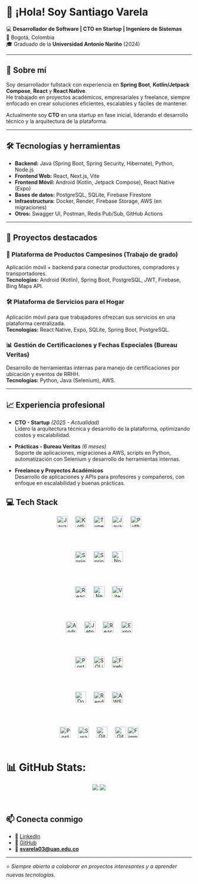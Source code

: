 # 👋 ¡Hola! Soy Santiago Varela

💻 **Desarrollador de Software | CTO en Startup | Ingeniero de Sistemas**  
📍 Bogotá, Colombia  
🎓 Graduado de la **Universidad Antonio Nariño** (2024)  

---

## 🚀 Sobre mí
Soy desarrollador fullstack con experiencia en **Spring Boot**, **Kotlin/Jetpack Compose**, **React** y **React Native**.  
He trabajado en proyectos académicos, empresariales y freelance, siempre enfocado en crear soluciones eficientes, escalables y fáciles de mantener.

Actualmente soy **CTO** en una startup en fase inicial, liderando el desarrollo técnico y la arquitectura de la plataforma.

---

## 🛠 Tecnologías y herramientas
- **Backend:** Java (Spring Boot, Spring Security, Hibernate), Python, Node.js  
- **Frontend Web:** React, Next.js, Vite  
- **Frontend Móvil:** Android (Kotlin, Jetpack Compose), React Native (Expo)  
- **Bases de datos:** PostgreSQL, SQLite, Firebase Firestore  
- **Infraestructura:** Docker, Render, Firebase Storage, AWS (en migraciones)  
- **Otros:** Swagger UI, Postman, Redis Pub/Sub, GitHub Actions

---

## 📌 Proyectos destacados
### 📱 Plataforma de Productos Campesinos (Trabajo de grado)
Aplicación móvil + backend para conectar productores, compradores y transportadores.  
**Tecnologías:** Android (Kotlin), Spring Boot, PostgreSQL, JWT, Firebase, Bing Maps API.

### 🛠 Plataforma de Servicios para el Hogar
Aplicación móvil para que trabajadores ofrezcan sus servicios en una plataforma centralizada.  
**Tecnologías:** React Native, Expo, SQLite, Spring Boot, PostgreSQL.

### 📊 Gestión de Certificaciones y Fechas Especiales (Bureau Veritas)
Desarrollo de herramientas internas para manejo de certificaciones por ubicación y eventos de RRHH.  
**Tecnologías:** Python, Java (Selenium), AWS.

---

## 📈 Experiencia profesional
- **CTO - Startup** *(2025 - Actualidad)*  
  Lidero la arquitectura técnica y desarrollo de la plataforma, optimizando costos y escalabilidad.
  
- **Prácticas - Bureau Veritas** *(6 meses)*  
  Soporte de aplicaciones, migraciones a AWS, scripts en Python, automatización con Selenium y desarrollo de herramientas internas.

- **Freelance y Proyectos Académicos**  
  Desarrollo de aplicaciones y APIs para profesores y compañeros, con enfoque en escalabilidad y buenas prácticas.

## 💻 Tech Stack

<div align="center">
  <!-- Lenguajes -->
  <img src="https://img.shields.io/badge/Java-007396?logo=openjdk&logoColor=white&style=for-the-badge" height="30" alt="Java logo" />
  <img width="12" />
  <img src="https://img.shields.io/badge/Kotlin-7F52FF?logo=kotlin&logoColor=white&style=for-the-badge" height="30" alt="Kotlin logo" />
  <img width="12" />
  <img src="https://img.shields.io/badge/TypeScript-3178C6?logo=typescript&logoColor=white&style=for-the-badge" height="30" alt="TypeScript logo" />
  <img width="12" />
  <img src="https://img.shields.io/badge/JavaScript-F7DF1E?logo=javascript&logoColor=black&style=for-the-badge" height="30" alt="JavaScript logo" />
  <img width="12" />
  <img src="https://img.shields.io/badge/Python-3776AB?logo=python&logoColor=white&style=for-the-badge" height="30" alt="Python logo" />

  <br/><br/>

  <!-- Backend -->
  <img src="https://img.shields.io/badge/Spring_Boot-6DB33F?logo=springboot&logoColor=white&style=for-the-badge" height="30" alt="Spring Boot logo" />
  <img width="12" />
  <img src="https://img.shields.io/badge/Spring_Security-6DB33F?logo=springsecurity&logoColor=white&style=for-the-badge" height="30" alt="Spring Security logo" />
  <img width="12" />
  <img src="https://img.shields.io/badge/Node.js-339933?logo=nodedotjs&logoColor=white&style=for-the-badge" height="30" alt="Node.js logo" />

  <br/><br/>

  <!-- Frontend Web -->
  <img src="https://img.shields.io/badge/React-61DAFB?logo=react&logoColor=black&style=for-the-badge" height="30" alt="React logo" />
  <img width="12" />
  <img src="https://img.shields.io/badge/Next.js-000000?logo=nextdotjs&logoColor=white&style=for-the-badge" height="30" alt="Next.js logo" />
  <img width="12" />
  <img src="https://img.shields.io/badge/Vite-646CFF?logo=vite&logoColor=white&style=for-the-badge" height="30" alt="Vite logo" />

  <br/><br/>

  <!-- Frontend Móvil -->
  <img src="https://img.shields.io/badge/Android_Studio-3DDC84?logo=androidstudio&logoColor=white&style=for-the-badge" height="30" alt="Android Studio logo" />
  <img width="12" />
  <img src="https://img.shields.io/badge/Jetpack%20Compose-4285F4?logo=jetpackcompose&logoColor=white&style=for-the-badge" height="30" alt="Jetpack Compose logo" />
  <img width="12" />
  <img src="https://img.shields.io/badge/React_Native-61DAFB?logo=react&logoColor=black&style=for-the-badge" height="30" alt="React Native logo" />
  <img width="12" />
  <img src="https://img.shields.io/badge/Expo-000020?logo=expo&logoColor=white&style=for-the-badge" height="30" alt="Expo logo" />

  <br/><br/>

  <!-- Bases de datos -->
  <img src="https://img.shields.io/badge/PostgreSQL-4169E1?logo=postgresql&logoColor=white&style=for-the-badge" height="30" alt="PostgreSQL logo" />
  <img width="12" />
  <img src="https://img.shields.io/badge/SQLite-003B57?logo=sqlite&logoColor=white&style=for-the-badge" height="30" alt="SQLite logo" />
  <img width="12" />
  <img src="https://img.shields.io/badge/Firebase-FFCA28?logo=firebase&logoColor=black&style=for-the-badge" height="30" alt="Firebase logo" />

  <br/><br/>

  <!-- Infraestructura -->
  <img src="https://img.shields.io/badge/Docker-2496ED?logo=docker&logoColor=white&style=for-the-badge" height="30" alt="Docker logo" />
  <img width="12" />
  <img src="https://img.shields.io/badge/Render-46E3B7?logo=render&logoColor=black&style=for-the-badge" height="30" alt="Render logo" />
  <img width="12" />
  <img src="https://img.shields.io/badge/AWS-FF9900?logo=amazonaws&logoColor=black&style=for-the-badge" height="30" alt="AWS logo" />

  <br/><br/>

  <!-- Herramientas -->
 <img src="https://img.shields.io/badge/Postman-FF6C37?logo=Postman&logoColor=white&style=for-the-badge" height="30" alt="Postman logo" />
  <img width="12" />
  <img src="https://img.shields.io/badge/Swagger-85EA2D?logo=swagger&logoColor=black&style=for-the-badge" height="30" alt="Swagger logo" />
  <img width="12" />
  <img src="https://img.shields.io/badge/Git-F05032?logo=git&logoColor=white&style=for-the-badge" height="30" alt="Git logo" />
  <img width="12" />
  <img src="https://img.shields.io/badge/GitHub-181717?logo=github&logoColor=white&style=for-the-badge" height="30" alt="GitHub logo" />
  <img src="https://img.shields.io/badge/Figma-F24E1E?logo=figma&logoColor=white&style=for-the-badge" height="30" alt="Figma logo" />
</div>


<br clear="both">

# 📊 GitHub Stats:

<div align="center">

  [![](https://github-readme-stats.vercel.app/api?username=sanvarela03&show_icons=true&theme=tokyonight&hide_border=true&locale=en)](https://github.com/sanvarela03)
  [![](https://github-readme-streak-stats.herokuapp.com/?user=sanvarela03&theme=material-palenight)](https://github.com/sanvarela03)
</div>

<p> </p>

<br clear="both">


## 📫 Conecta conmigo
- 💼 [LinkedIn](https://www.linkedin.com/in/santiago-varela-b33917165/)  
- 🐙 [GitHub](https://github.com/sanvarela03)  
- 📧 **svarela03@uan.edu.co**

---

⭐ *Siempre abierto a colaborar en proyectos interesantes y a aprender nuevas tecnologías.*
